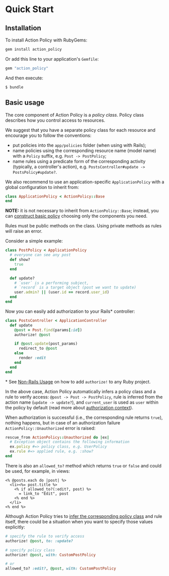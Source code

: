 # Quick Start

## Installation

To install Action Policy with RubyGems:

```ruby
gem install action_policy
```

Or add this line to your application's `Gemfile`:

```ruby
gem "action_policy"
```

And then execute:

    $ bundle

## Basic usage

The core component of Action Policy is a _policy class_. Policy class describes how you control access to resources.

We suggest that you have a separate policy class for each resource and encourage you to follow the conventions:
- put policies into the `app/policies` folder (when using with Rails);
- name policies using the corresponding resource name (model name) with a `Policy` suffix, e.g. `Post -> PostPolicy`;
- name rules using a predicate form of the corresponding activity (typically, a controller's action), e.g. `PostsController#update -> PostsPolicy#update?`.

We also recommend to use an application-specific `ApplicationPolicy` with a global configuration to inherit from:

```ruby
class ApplicationPolicy < ActionPolicy::Base
end
```

**NOTE:** it is not necessary to inherit from `ActionPolicy::Base`; instead, you can [construct basic policy](custom_policy.md) choosing only the components you need.

Rules must be public methods on the class. Using private methods as rules will raise an error.

Consider a simple example:

```ruby
class PostPolicy < ApplicationPolicy
  # everyone can see any post
  def show?
    true
  end

  def update?
    # `user` is a performing subject,
    # `record` is a target object (post we want to update)
    user.admin? || (user.id == record.user_id)
  end
end
```

Now you can easily add authorization to your Rails\* controller:

```ruby
class PostsController < ApplicationController
  def update
    @post = Post.find(params[:id])
    authorize! @post

    if @post.update(post_params)
      redirect_to @post
    else
      render :edit
    end
  end
end
```

\* See [Non-Rails Usage](non_rails.md) on how to add `authorize!` to any Ruby project.

In the above case, Action Policy automatically infers a policy class and a rule to verify access: `@post -> Post -> PostPolicy`, rule is inferred from the action name (`update -> update?`), and `current_user` is used as `user` within the policy by default (read more about [authorization context](authorization_context.md)).

When authorization is successful (i.e., the corresponding rule returns `true`), nothing happens, but in case of an authorization failure `ActionPolicy::Unauthorized` error is raised:

```ruby
rescue_from ActionPolicy::Unauthorized do |ex|
  # Exception object contains the following information
  ex.policy #=> policy class, e.g. UserPolicy
  ex.rule #=> applied rule, e.g. :show?
end
```

There is also an `allowed_to?` method which returns `true` or `false` and could be used, for example, in views:

```erb
<% @posts.each do |post| %>
  <li><%= post.title %>
    <% if allowed_to?(:edit?, post) %>
      = link_to "Edit", post
    <% end %>
  </li>
<% end %>
```

Although Action Policy tries to [infer the corresponding policy class](policy_lookup.md) and rule itself, there could be a situation when you want to specify those values explicitly:

```ruby
# specify the rule to verify access
authorize! @post, to: :update?

# specify policy class
authorize! @post, with: CustomPostPolicy

# or
allowed_to? :edit?, @post, with: CustomPostPolicy
```
